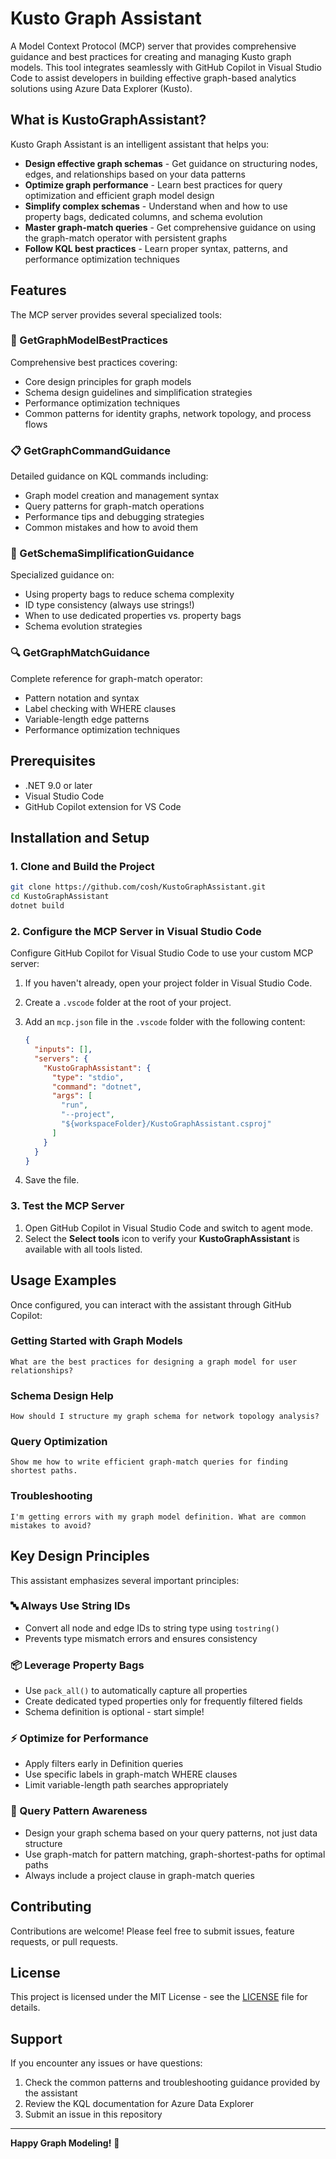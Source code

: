 # Kusto Graph Assistant

A Model Context Protocol (MCP) server that provides comprehensive guidance and best practices for creating and managing Kusto graph models. This tool integrates seamlessly with GitHub Copilot in Visual Studio Code to assist developers in building effective graph-based analytics solutions using Azure Data Explorer (Kusto).

## What is KustoGraphAssistant?

Kusto Graph Assistant is an intelligent assistant that helps you:

- **Design effective graph schemas** - Get guidance on structuring nodes, edges, and relationships based on your data patterns
- **Optimize graph performance** - Learn best practices for query optimization and efficient graph model design
- **Simplify complex schemas** - Understand when and how to use property bags, dedicated columns, and schema evolution
- **Master graph-match queries** - Get comprehensive guidance on using the graph-match operator with persistent graphs
- **Follow KQL best practices** - Learn proper syntax, patterns, and performance optimization techniques

## Features

The MCP server provides several specialized tools:

### 🎯 GetGraphModelBestPractices

Comprehensive best practices covering:

- Core design principles for graph models
- Schema design guidelines and simplification strategies
- Performance optimization techniques
- Common patterns for identity graphs, network topology, and process flows

### 📋 GetGraphCommandGuidance

Detailed guidance on KQL commands including:

- Graph model creation and management syntax
- Query patterns for graph-match operations
- Performance tips and debugging strategies
- Common mistakes and how to avoid them

### 🔧 GetSchemaSimplificationGuidance

Specialized guidance on:

- Using property bags to reduce schema complexity
- ID type consistency (always use strings!)
- When to use dedicated properties vs. property bags
- Schema evolution strategies

### 🔍 GetGraphMatchGuidance

Complete reference for graph-match operator:

- Pattern notation and syntax
- Label checking with WHERE clauses
- Variable-length edge patterns
- Performance optimization techniques

## Prerequisites

- .NET 9.0 or later
- Visual Studio Code
- GitHub Copilot extension for VS Code

## Installation and Setup

### 1. Clone and Build the Project

```bash
git clone https://github.com/cosh/KustoGraphAssistant.git
cd KustoGraphAssistant
dotnet build
```

### 2. Configure the MCP Server in Visual Studio Code

Configure GitHub Copilot for Visual Studio Code to use your custom MCP server:

1. If you haven't already, open your project folder in Visual Studio Code.
2. Create a `.vscode` folder at the root of your project.
3. Add an `mcp.json` file in the `.vscode` folder with the following content:

   ```json
   {
     "inputs": [],
     "servers": {
       "KustoGraphAssistant": {
         "type": "stdio",
         "command": "dotnet",
         "args": [
           "run",
           "--project",
           "${workspaceFolder}/KustoGraphAssistant.csproj"
         ]
       }
     }
   }
   ```

4. Save the file.

### 3. Test the MCP Server

1. Open GitHub Copilot in Visual Studio Code and switch to agent mode.
2. Select the **Select tools** icon to verify your **KustoGraphAssistant** is available with all tools listed.

## Usage Examples

Once configured, you can interact with the assistant through GitHub Copilot:

### Getting Started with Graph Models

```text
What are the best practices for designing a graph model for user relationships?
```

### Schema Design Help

```text
How should I structure my graph schema for network topology analysis?
```

### Query Optimization

```text
Show me how to write efficient graph-match queries for finding shortest paths.
```

### Troubleshooting

```text
I'm getting errors with my graph model definition. What are common mistakes to avoid?
```

## Key Design Principles

This assistant emphasizes several important principles:

### 🔤 Always Use String IDs

- Convert all node and edge IDs to string type using `tostring()`
- Prevents type mismatch errors and ensures consistency

### 📦 Leverage Property Bags

- Use `pack_all()` to automatically capture all properties
- Create dedicated typed properties only for frequently filtered fields
- Schema definition is optional - start simple!

### ⚡ Optimize for Performance

- Apply filters early in Definition queries
- Use specific labels in graph-match WHERE clauses
- Limit variable-length path searches appropriately

### 🎯 Query Pattern Awareness

- Design your graph schema based on your query patterns, not just data structure
- Use graph-match for pattern matching, graph-shortest-paths for optimal paths
- Always include a project clause in graph-match queries

## Contributing

Contributions are welcome! Please feel free to submit issues, feature requests, or pull requests.

## License

This project is licensed under the MIT License - see the [LICENSE](LICENSE) file for details.

## Support

If you encounter any issues or have questions:

1. Check the common patterns and troubleshooting guidance provided by the assistant
2. Review the KQL documentation for Azure Data Explorer
3. Submit an issue in this repository

---

**Happy Graph Modeling!** 🚀
